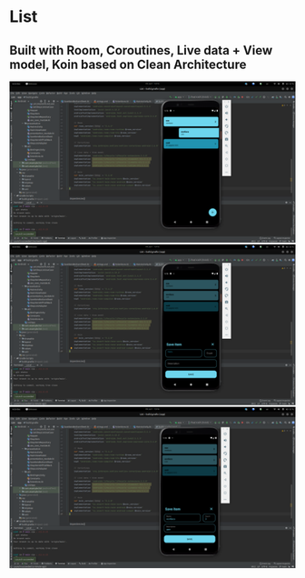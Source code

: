 # List 
## Built with Room, Coroutines, Live data + View model, Koin based on Clean Architecture
![](https://github.com/khan513/List/blob/main/app/Screenshot%20from%202022-07-01%2013-15-21.png)
![](https://github.com/khan513/List/blob/main/app/Screenshot%20from%202022-07-01%2013-15-44.png)
![](https://github.com/khan513/List/blob/main/app/Screenshot%20from%202022-07-01%2013-16-07.png)
